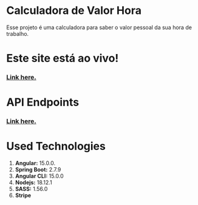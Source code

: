 # Calculadora de Valor Hora

Esse projeto é uma calculadora para saber o valor pessoal da sua hora de trabalho.

# Este site está ao vivo!

### [Link here.](https://taxes-calculator.herokuapp.com/)

# API Endpoints

### [Link here.](https://taxes-calculator.herokuapp.com/swagger-ui/index.html)

# Used Technologies

1. **Angular:** 15.0.0.
1. **Spring Boot:** 2.7.9
1. **Angular CLI:** 15.0.0
1. **Nodejs:** 18.12.1
1. **SASS:** 1.56.0
1. **Stripe**
